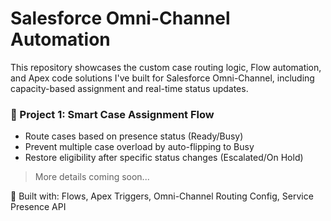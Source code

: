# Salesforce Omni-Channel Automation

This repository showcases the custom case routing logic, Flow automation, and Apex code solutions I've built for Salesforce Omni-Channel, including capacity-based assignment and real-time status updates.

### 🔹 Project 1: Smart Case Assignment Flow
- Route cases based on presence status (Ready/Busy)
- Prevent multiple case overload by auto-flipping to Busy
- Restore eligibility after specific status changes (Escalated/On Hold)

> More details coming soon...

📌 Built with: Flows, Apex Triggers, Omni-Channel Routing Config, Service Presence API
